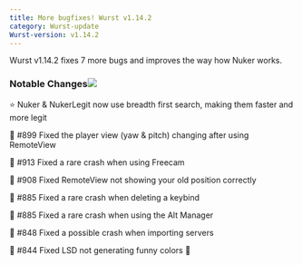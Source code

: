 ```yaml
---
title: More bugfixes! Wurst v1.14.2
category: Wurst-update
Wurst-version: v1.14.2
---
```

Wurst v1.14.2 fixes 7 more bugs and improves the way how Nuker works.

### Notable Changes![](https://ga-beacon.appspot.com/UA-52838431-1/GitHub/releases/v1.14.2?pixel)

:star: Nuker & NukerLegit now use breadth first search, making them faster and more legit

:bug: #899 Fixed the player view (yaw & pitch) changing after using RemoteView

:bug: #913 Fixed a rare crash when using Freecam
<!--read more-->

:bug: #908 Fixed RemoteView not showing your old position correctly

:bug: #885 Fixed a rare crash when deleting a keybind

:bug: #885 Fixed a rare crash when using the Alt Manager

:bug: #848 Fixed a possible crash when importing servers

:bug: #844 Fixed LSD not generating funny colors :smoking:
